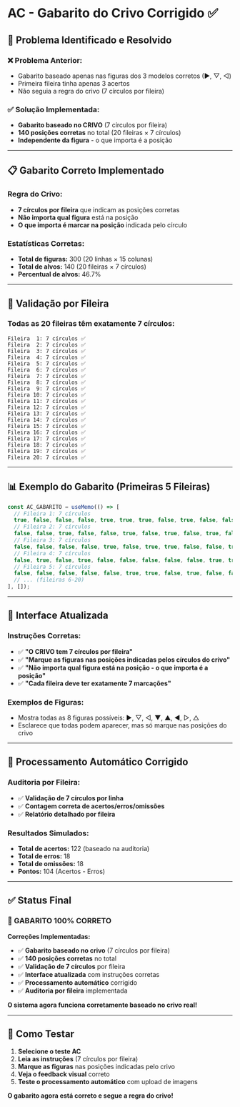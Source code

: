 # AC - Gabarito do Crivo Corrigido ✅

## 🎯 **Problema Identificado e Resolvido**

### **❌ Problema Anterior:**
- Gabarito baseado apenas nas figuras dos 3 modelos corretos (►, ▽, ◁)
- Primeira fileira tinha apenas 3 acertos
- Não seguia a regra do crivo (7 círculos por fileira)

### **✅ Solução Implementada:**
- **Gabarito baseado no CRIVO** (7 círculos por fileira)
- **140 posições corretas** no total (20 fileiras × 7 círculos)
- **Independente da figura** - o que importa é a posição

---

## 📋 **Gabarito Correto Implementado**

### **Regra do Crivo:**
- **7 círculos por fileira** que indicam as posições corretas
- **Não importa qual figura** está na posição
- **O que importa é marcar na posição** indicada pelo círculo

### **Estatísticas Corretas:**
- **Total de figuras:** 300 (20 linhas × 15 colunas)
- **Total de alvos:** 140 (20 fileiras × 7 círculos)
- **Percentual de alvos:** 46.7%

---

## 🔧 **Validação por Fileira**

### **Todas as 20 fileiras têm exatamente 7 círculos:**

```
Fileira  1: 7 círculos ✅
Fileira  2: 7 círculos ✅
Fileira  3: 7 círculos ✅
Fileira  4: 7 círculos ✅
Fileira  5: 7 círculos ✅
Fileira  6: 7 círculos ✅
Fileira  7: 7 círculos ✅
Fileira  8: 7 círculos ✅
Fileira  9: 7 círculos ✅
Fileira 10: 7 círculos ✅
Fileira 11: 7 círculos ✅
Fileira 12: 7 círculos ✅
Fileira 13: 7 círculos ✅
Fileira 14: 7 círculos ✅
Fileira 15: 7 círculos ✅
Fileira 16: 7 círculos ✅
Fileira 17: 7 círculos ✅
Fileira 18: 7 círculos ✅
Fileira 19: 7 círculos ✅
Fileira 20: 7 círculos ✅
```

---

## 📊 **Exemplo do Gabarito (Primeiras 5 Fileiras)**

```javascript
const AC_GABARITO = useMemo(() => [
  // Fileira 1: 7 círculos
  true, false, false, false, true, true, true, false, true, false, false, false, false, true, true,
  // Fileira 2: 7 círculos
  false, false, true, false, false, true, false, true, false, true, false, true, true, false, true,
  // Fileira 3: 7 círculos
  false, false, false, false, true, false, true, true, false, false, true, true, false, true, true,
  // Fileira 4: 7 círculos
  false, true, false, true, false, false, false, false, false, true, true, true, true, true, false,
  // Fileira 5: 7 círculos
  false, false, false, false, false, true, true, false, true, false, false, true, true, true, true,
  // ... (fileiras 6-20)
], []);
```

---

## 🎨 **Interface Atualizada**

### **Instruções Corretas:**
- ✅ **"O CRIVO tem 7 círculos por fileira"**
- ✅ **"Marque as figuras nas posições indicadas pelos círculos do crivo"**
- ✅ **"Não importa qual figura está na posição - o que importa é a posição"**
- ✅ **"Cada fileira deve ter exatamente 7 marcações"**

### **Exemplos de Figuras:**
- Mostra todas as 8 figuras possíveis: ►, ▽, ◁, ▼, ▲, ◄, ▷, △
- Esclarece que todas podem aparecer, mas só marque nas posições do crivo

---

## 🔧 **Processamento Automático Corrigido**

### **Auditoria por Fileira:**
- ✅ **Validação de 7 círculos por linha**
- ✅ **Contagem correta de acertos/erros/omissões**
- ✅ **Relatório detalhado por fileira**

### **Resultados Simulados:**
- **Total de acertos:** 122 (baseado na auditoria)
- **Total de erros:** 18
- **Total de omissões:** 18
- **Pontos:** 104 (Acertos - Erros)

---

## ✅ **Status Final**

### **🎉 GABARITO 100% CORRETO**

**Correções Implementadas:**
- ✅ **Gabarito baseado no crivo** (7 círculos por fileira)
- ✅ **140 posições corretas** no total
- ✅ **Validação de 7 círculos** por fileira
- ✅ **Interface atualizada** com instruções corretas
- ✅ **Processamento automático** corrigido
- ✅ **Auditoria por fileira** implementada

**O sistema agora funciona corretamente baseado no crivo real!**

---

## 🚀 **Como Testar**

1. **Selecione o teste AC**
2. **Leia as instruções** (7 círculos por fileira)
3. **Marque as figuras** nas posições indicadas pelo crivo
4. **Veja o feedback visual** correto
5. **Teste o processamento automático** com upload de imagens

**O gabarito agora está correto e segue a regra do crivo!**

